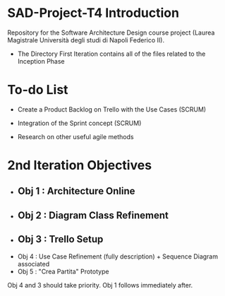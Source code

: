 # SAD-Project-T4 Introduction

Repository for the Software Architecture Design course project (Laurea Magistrale Università degli studi di Napoli Federico II).

- The Directory First Iteration contains all of the files related to the Inception Phase

# To-do List

- Create a Product Backlog on Trello with the Use Cases (SCRUM)

- Integration of the Sprint concept (SCRUM)

- Research on other useful agile methods

# 2nd Iteration Objectives

- ## Obj 1 : Architecture Online
- ## Obj 2 : Diagram Class Refinement
- ## Obj 3 : Trello Setup
- Obj 4 : Use Case Refinement (fully description) + Sequence Diagram associated
- Obj 5 : "Crea Partita" Prototype

Obj 4 and 3 should take priority. Obj 1 follows immediately after.
